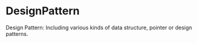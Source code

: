 # DesignPattern
Design Pattern: Including various kinds of data structure, pointer or design patterns.
